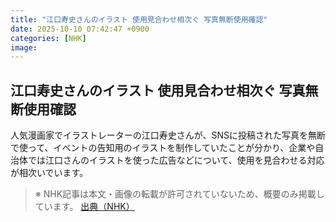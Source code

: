 ```yaml
---
title: "江口寿史さんのイラスト 使用見合わせ相次ぐ 写真無断使用確認"
date: 2025-10-10 07:42:47 +0900
categories: [NHK]
image: 
---
```

## 江口寿史さんのイラスト 使用見合わせ相次ぐ 写真無断使用確認

人気漫画家でイラストレーターの江口寿史さんが、SNSに投稿された写真を無断で使って、イベントの告知用のイラストを制作していたことが分かり、企業や自治体では江口さんのイラストを使った広告などについて、使用を見合わせる対応が相次いでいます。

> ※ NHK記事は本文・画像の転載が許可されていないため、概要のみ掲載しています。
[出典（NHK）](http://www3.nhk.or.jp/news/html/20251010/k10014946701000.html)

